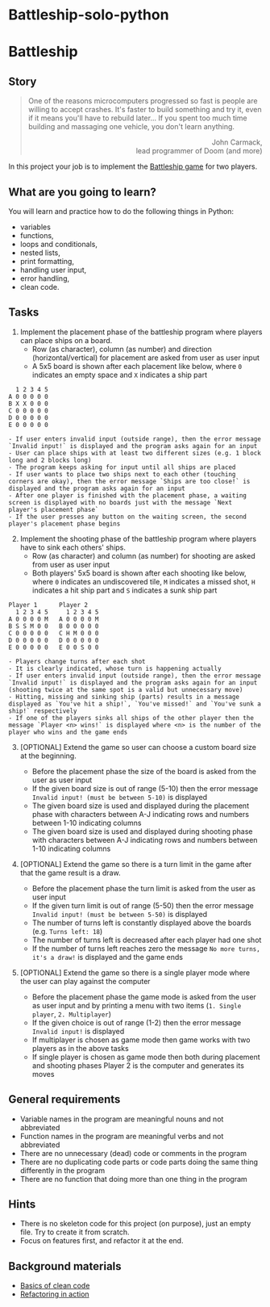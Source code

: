 # Battleship-solo-python

# Battleship

## Story

> One of the reasons microcomputers progressed so fast is people are willing to
> accept crashes. It's faster to build something and try it, even if it means
> you'll have to rebuild later... If you spent too much time building and
> massaging one vehicle, you don't learn anything.
> <div style="text-align:right">John Carmack,<br>lead programmer of Doom (and more)</div>

In this project your job is to implement the
[Battleship game](https://en.wikipedia.org/wiki/Battleship_%28game%29) for two players.

## What are you going to learn?

You will learn and practice how to do the following things in Python:

- variables
- functions,
- loops and conditionals,
- nested lists,
- print formatting,
- handling user input,
- error handling,
- clean code.


## Tasks

1. Implement the placement phase of the battleship program where players can place ships on a board.
    - Row (as character), column (as number) and direction (horizontal/vertical) for placement are asked from user as user input
    - A 5x5 board is shown after each placement like below, where
`0` indicates an empty space and `X` indicates a ship part
```
  1 2 3 4 5
A 0 0 0 0 0
B X X 0 0 0
C 0 0 0 0 0
D 0 0 0 0 0
E 0 0 0 0 0
```
    - If user enters invalid input (outside range), then the error message `Invalid input!` is displayed and the program asks again for an input
    - User can place ships with at least two different sizes (e.g. 1 block long and 2 blocks long)
    - The program keeps asking for input until all ships are placed
    - If user wants to place two ships next to each other (touching corners are okay), then the error message `Ships are too close!` is displayed and the program asks again for an input
    - After one player is finished with the placement phase, a waiting screen is displayed with no boards just with the message `Next player's placement phase`
    - If the user presses any button on the waiting screen, the second player's placement phase begins

2. Implement the shooting phase of the battleship program where players have to sink each others' ships.
    - Row (as character) and column (as number) for shooting are asked from user as user input
    - Both players' 5x5 board is shown after each shooting like below, where
`0` indicates an undiscovered tile, `M` indicates a missed shot,
`H` indicates a hit ship part and `S` indicates a sunk ship part
```
Player 1      Player 2
  1 2 3 4 5     1 2 3 4 5
A 0 0 0 0 M   A 0 0 0 0 M
B S S M 0 0   B 0 0 0 0 0
C 0 0 0 0 0   C H M 0 0 0
D 0 0 0 0 0   D 0 0 0 0 0
E 0 0 0 0 0   E 0 0 S 0 0
```
    - Players change turns after each shot
    - It is clearly indicated, whose turn is happening actually
    - If user enters invalid input (outside range), then the error message `Invalid input!` is displayed and the program asks again for an input (shooting twice at the same spot is a valid but unnecessary move)
    - Hitting, missing and sinking ship (parts) results in a message displayed as `You've hit a ship!`, `You've missed!` and `You've sunk a ship!` respectively
    - If one of the players sinks all ships of the other player then the message `Player <n> wins!` is displayed where <n> is the number of the player who wins and the game ends

3. [OPTIONAL] Extend the game so user can choose a custom board size at the beginning.
    - Before the placement phase the size of the board is asked from the user as user input
    - If the given board size is out of range (5-10) then the error message `Invalid input! (must be between 5-10)` is displayed
    - The given board size is used and displayed during the placement phase with characters between A-J indicating rows and numbers between 1-10 indicating columns
    - The given board size is used and displayed during shooting phase with characters between A-J indicating rows and numbers between 1-10 indicating columns

4. [OPTIONAL] Extend the game so there is a turn limit in the game after that the game result is a draw.
    - Before the placement phase the turn limit is asked from the user as user input
    - If the given turn limit is out of range (5-50) then the error message `Invalid input! (must be between 5-50)` is displayed
    - The number of turns left is constantly displayed above the boards (e.g. `Turns left: 18`)
    - The number of turns left is decreased after each player had one shot
    - If the number of turns left reaches zero the message `No more turns, it's a draw!` is displayed and the game ends

5. [OPTIONAL] Extend the game so there is a single player mode where the user can play against the computer
    - Before the placement phase the game mode is asked from the user as user input and by printing a menu with two items (`1. Single player`, `2. Multiplayer`)
    - If the given choice is out of range (1-2) then the error message `Invalid input!` is displayed
    - If multiplayer is chosen as game mode then game works with two players as in the above tasks
    - If single player is chosen as game mode then both during placement and shooting phases Player 2 is the computer and generates its moves

## General requirements

- Variable names in the program are meaningful nouns and not abbreviated
- Function names in the program are meaningful verbs and not abbreviated
- There are no unnecessary (dead) code or comments in the program
- There are no duplicating code parts or code parts doing the same thing differently in the program
- There are no function that doing more than one thing in the program

## Hints

- There is no skeleton code for this project (on purpose), just an empty file.
  Try to create it from scratch.
- Focus on features first, and refactor it at the end.

## Background materials

- <i class="far fa-exclamation"></i> [Basics of clean code](project/curriculum/materials/competencies/clean-code.md.html)
- <i class="far fa-exclamation"></i> [Refactoring in action](project/curriculum/materials/competencies/clean-code/refactoring.md.html)
